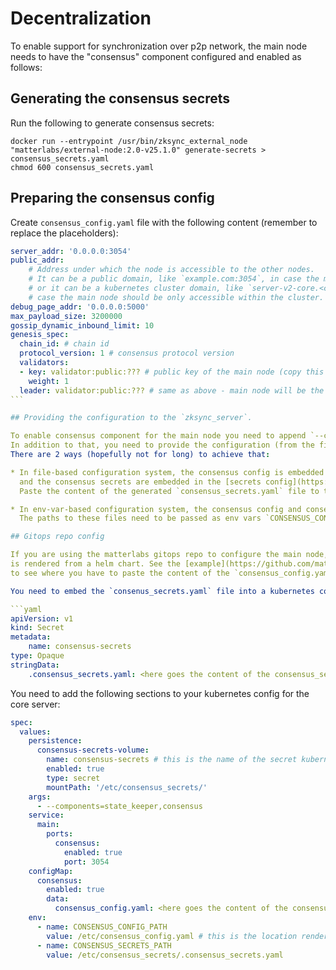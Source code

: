 # Decentralization

To enable support for synchronization over p2p network, the main node needs to have the "consensus" component configured
and enabled as follows:

## Generating the consensus secrets

Run the following to generate consensus secrets:

```
docker run --entrypoint /usr/bin/zksync_external_node "matterlabs/external-node:2.0-v25.1.0" generate-secrets > consensus_secrets.yaml
chmod 600 consensus_secrets.yaml
```

## Preparing the consensus config

Create `consensus_config.yaml` file with the following content (remember to replace the placeholders):

````yaml
server_addr: '0.0.0.0:3054'
public_addr:
    # Address under which the node is accessible to the other nodes.
    # It can be a public domain, like `example.com:3054`, in case the main node is accessible from the internet,
    # or it can be a kubernetes cluster domain, like `server-v2-core.<cluster name>.svc.cluster.local:3054` in
    # case the main node should be only accessible within the cluster.
debug_page_addr: '0.0.0.0:5000'
max_payload_size: 3200000
gossip_dynamic_inbound_limit: 10
genesis_spec:
  chain_id: # chain id
  protocol_version: 1 # consensus protocol version
  validators:
  - key: validator:public:??? # public key of the main node (copy this PUBLIC key from consensus_secrets.yaml)
    weight: 1
  leader: validator:public:??? # same as above - main node will be the only validator and the only leader.
```

## Providing the configuration to the `zksync_server`.

To enable consensus component for the main node you need to append `--components=<whatever components you were running until now>,consensus` to the `zksync_server` command line arguments.
In addition to that, you need to provide the configuration (from the files `consensus_config.yaml` and `consensus_secrets.yaml` that we have just prepared) to the `zksync_server` binary.
There are 2 ways (hopefully not for long) to achieve that:

* In file-based configuration system, the consensus config is embedded in the [general config](https://github.com/matter-labs/zksync-era/blob/1edcabe0c6a02d5b6700c29c0d9f6220ec6fb03c/core/lib/config/src/configs/general.rs#L58),
  and the consensus secrets are embedded in the [secrets config](https://github.com/matter-labs/zksync-era/blob/main/core/bin/zksync_server/src/main.rs).
  Paste the content of the generated `consensus_secrets.yaml` file to the `secrets` config, and prepared config to the `general` config.

* In env-var-based configuration system, the consensus config and consensus secrets files are passed as standalone files.
  The paths to these files need to be passed as env vars `CONSENSUS_CONFIG_PATH` and `CONSENSUS_SECRETS_PATH`.

## Gitops repo config

If you are using the matterlabs gitops repo to configure the main node, it is even more complicated becase the `consensus_config.yaml` file
is rendered from a helm chart. See the [example](https://github.com/matter-labs/gitops-kubernetes/blob/main/apps/environments/mainnet2/server-v2/server-v2-core.yaml),
to see where you have to paste the content of the `consensus_config.yaml` file.

You need to embed the `consenus_secrets.yaml` file into a kubernetes config:

```yaml
apiVersion: v1
kind: Secret
metadata:
    name: consensus-secrets
type: Opaque
stringData:
    .consensus_secrets.yaml: <here goes the content of the consensus_secrets.yaml file>
````

You need to add the following sections to your kubernetes config for the core server:

```yaml
spec:
  values:
    persistence:
      consensus-secrets-volume:
        name: consensus-secrets # this is the name of the secret kubernetes object we defined above
        enabled: true
        type: secret
        mountPath: '/etc/consensus_secrets/'
    args:
      - --components=state_keeper,consensus
    service:
      main:
        ports:
          consensus:
            enabled: true
            port: 3054
    configMap:
      consensus:
        enabled: true
        data:
          consensus_config.yaml: <here goes the content of the consensus_config.yaml file>
    env:
      - name: CONSENSUS_CONFIG_PATH
        value: /etc/consensus_config.yaml # this is the location rendered by the helm chart, you can't change it
      - name: CONSENSUS_SECRETS_PATH
        value: /etc/consensus_secrets/.consensus_secrets.yaml
```
